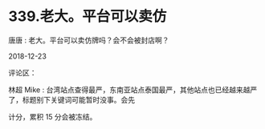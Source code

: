 # 339.老大。平台可以卖仿

唐唐 : 老大。平台可以卖仿牌吗？会不会被封店啊？

2018-12-23

评论区：

林超 Mike : 台湾站点查得最严，东南亚站点泰国最严，其他站点也已经越来越严了，标题别下关键词可能暂时没事。会先

计分，累积 15 分会被冻结。